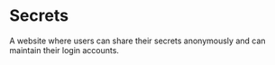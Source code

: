 # Secrets
A website where users can share their secrets anonymously and can maintain their login accounts.





